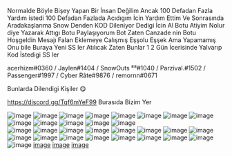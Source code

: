 
Normalde Böyle Bişey Yapan Bir İnsan Değilim Ancak 100 Defadan Fazla Yardım istedi 100 Defadan Fazlada Acıdıgım İcin
Yardım Ettim Ve Sonrasında Aradakaşlarıma Snow Denden KOD Dileniyor Dedigi İcin Al Botu Atiyim Nolur diye Yazarak Attıgı Botu 
Paylaşıyorum Bot Zaten Canzade nin Botu Hoşgeldin Mesajı Falan Eklemeye Calışmış Eşşolu Eşşek Ama Yapamamış Onu bile Buraya Yeni SS ler 
Atılıcak Zaten Bunlar 1 2 Gün İcerisinde Yalvarıp Kod İstedigi SS ler

acerhizm#0360
/
Jaylen#1404
/
SnowOuts ⁸⁸#1040
/
Parzival.#1502
/
Passenger#1997
/
Cyber Râte#9876
/
remornn#0671


Bunlarda Dilendigi Kişiler 😋

https://discord.gg/Tqf6mYeF99 Burasıda Bizim Yer

![image](https://media.discordapp.net/attachments/971875586723176448/983375027464450078/unknown.png)
![image](https://media.discordapp.net/attachments/971875586723176448/983379305763586048/unknown.png)
![image](https://media.discordapp.net/attachments/971875586723176448/983147643884666941/unknown.png)
![image](https://media.discordapp.net/attachments/971875586723176448/982898572192284762/IMG_20220605_094725.jpg?width=954&height=678)
![image](https://media.discordapp.net/attachments/971875586723176448/982758349764427776/unknown.png)
![image](https://media.discordapp.net/attachments/971875586723176448/982319065613873182/bilinmeyen.jpeg?width=626&height=678)
![image](https://media.discordapp.net/attachments/971875586723176448/982318665867362324/bilinmeyen.jpeg?width=489&height=678)
![image](https://media.discordapp.net/attachments/971875586723176448/981654489243205682/unknown.png)
![image](https://media.discordapp.net/attachments/971875586723176448/981653988648820806/unknown.png)
![image](https://media.discordapp.net/attachments/971875586723176448/981631061668823080/unknown.png)
![image](https://media.discordapp.net/attachments/971875586723176448/981630885277352016/unknown.png)
![image](https://media.discordapp.net/attachments/971875586723176448/981630562030723172/unknown.png)
![image](https://media.discordapp.net/attachments/971875586723176448/981630420892409886/bilinmeyen.jpeg?width=305&height=678)  
![image](https://media.discordapp.net/attachments/971875586723176448/983395091580346428/unknown.png)
![image](https://media.discordapp.net/attachments/971875586723176448/983395442773614672/unknown.png)
![image](https://media.discordapp.net/attachments/971875586723176448/983394796167118878/unknown.png)
![image](https://media.discordapp.net/attachments/971875586723176448/983394757092986930/unknown.png)
![image](https://media.discordapp.net/attachments/971875586723176448/983394714084597790/unknown.png)
![image](https://media.discordapp.net/attachments/971875586723176448/983394684686704670/unknown.png?width=631&height=679)
![image](https://media.discordapp.net/attachments/971875586723176448/983394655523717160/unknown.png)
![image](https://media.discordapp.net/attachments/971875586723176448/983394595666808892/unknown.png)
![image](https://media.discordapp.net/attachments/971875586723176448/983394429777899600/unknown.png)
![image](https://media.discordapp.net/attachments/971875586723176448/983394400027693116/unknown.png)
![image](https://media.discordapp.net/attachments/971875586723176448/983394365177225297/unknown.png)
![image](https://media.discordapp.net/attachments/983398450597093436/983399108058427453/IMG_3998.png?width=535&height=678)
![image](https://media.discordapp.net/attachments/983398450597093436/983399108331073546/IMG_3999.png?width=479&height=679)
![image](https://media.discordapp.net/attachments/983398450597093436/983399108645634088/IMG_4001.png?width=477&height=679)
![image](https://media.discordapp.net/attachments/983398450597093436/983399443976044564/unknown.png)
![image](https://media.discordapp.net/attachments/983398450597093436/983401509196791868/unknown.png?width=345&height=678)
![image](https://media.discordapp.net/attachments/983398450597093436/983402740342476880/unknown.png?width=615&height=679)
[image](https://media.discordapp.net/attachments/983398450597093436/983402740342476880/unknown.png?width=615&height=679)
[image](https://media.discordapp.net/attachments/983398450597093436/983402740560568380/unknown.png?width=372&height=678)
[image](https://media.discordapp.net/attachments/983398450597093436/983402740791279646/unknown.png)
